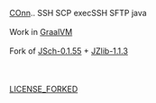 [COnn](/).. SSH SCP execSSH SFTP java
<br/><br/>
Work in [GraalVM](https://www.graalvm.org/latest/docs/getting-started/)
<br/><br/>
Fork of [JSch-0.1.55](https://sourceforge.net/projects/jsch/files/jsch/0.1.55/jsch-0.1.55.zip/download) + [JZlib-1.1.3](https://github.com/ymnk/jzlib/archive/1.1.3.zip)
<br/><br/>
<br/><br/>
[LICENSE_FORKED](LICENSE_FORKED)

